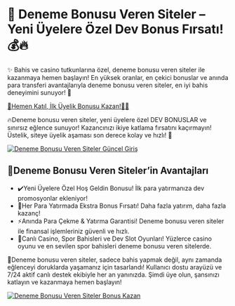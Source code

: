 <h1>🎯 Deneme Bonusu Veren Siteler – Yeni Üyelere Özel Dev Bonus Fırsatı! 💰🔥</h1>

<p>✨ Bahis ve casino tutkunlarına özel, deneme bonusu veren siteler ile kazanmaya hemen başlayın! En yüksek oranlar, en çekici bonuslar ve anında para transferi avantajlarıyla deneme bonusu veren siteler, en iyi bahis deneyimini sunuyor! 🚀</p>

<a href="https://linklerim.online/2058" title="Deneme Bonusu Veren Siteler Güncel Giriş">
    🚀Hemen Katıl, İlk Üyelik Bonusu Kazan!🌰💎
</a>
</p>
<p>🔥Deneme bonusu veren siteler, yeni üyelere özel DEV BONUSLAR ve sınırsız eğlence sunuyor! Kazancınızı ikiye katlama fırsatını kaçırmayın! Üstelik, siteye üyelik aşaması son derece kolay ve hızlı! 🚀</p>

<a href="https://linklerim.online/2058" title="Deneme Bonusu Veren Siteler Güncel Giriş">
    <img src="https://i.ibb.co/xSQ1Ktxq/photo-2025-03-07-16-48-21.jpg" alt="Deneme Bonusu Veren Siteler Güncel Giriş" class="bonus-img">
</a>

<h2>💎Deneme Bonusu Veren Siteler’in Avantajları</h2>
<ul>
    <li>✔️Yeni Üyelere Özel Hoş Geldin Bonusu! İlk para yatırmanıza dev promosyonlar ekleniyor!</li>
    <li>🎁Her Para Yatırmada Ekstra Bonus Fırsatı! Daha fazla yatırım, daha fazla kazanç!</li>
    <li>⚡️Anında Para Çekme & Yatırma Garantisi! Deneme bonusu veren siteler ile finansal işlemleriniz güvenli ve hızlı.</li>
    <li>🎲Canlı Casino, Spor Bahisleri ve Dev Slot Oyunları! Yüzlerce casino oyunu ve en sevilen spor bahisleri deneme bonusu veren sitelerde.</li>
</ul>

<p>💎Deneme bonusu veren siteler, sadece bahis yapmak değil, aynı zamanda eğlenceyi doruklarda yaşamanız için tasarlandı! Kullanıcı dostu arayüzü ve 7/24 aktif canlı destek ekibiyle her an yanınızda. Şimdi üye olun, şansınızı katlayın ve kazanmaya hemen başlayın!</p>

<a href="https://linklerim.online/2058" title="Deneme Bonusu Veren Siteler Güncel Giriş">
    <img src="https://i.ibb.co/jkKttdZZ/photo-2025-03-07-16-48-27.jpg" alt="Deneme Bonusu Veren Siteler Bonus Kazan" class="bonus-img">
</a>
